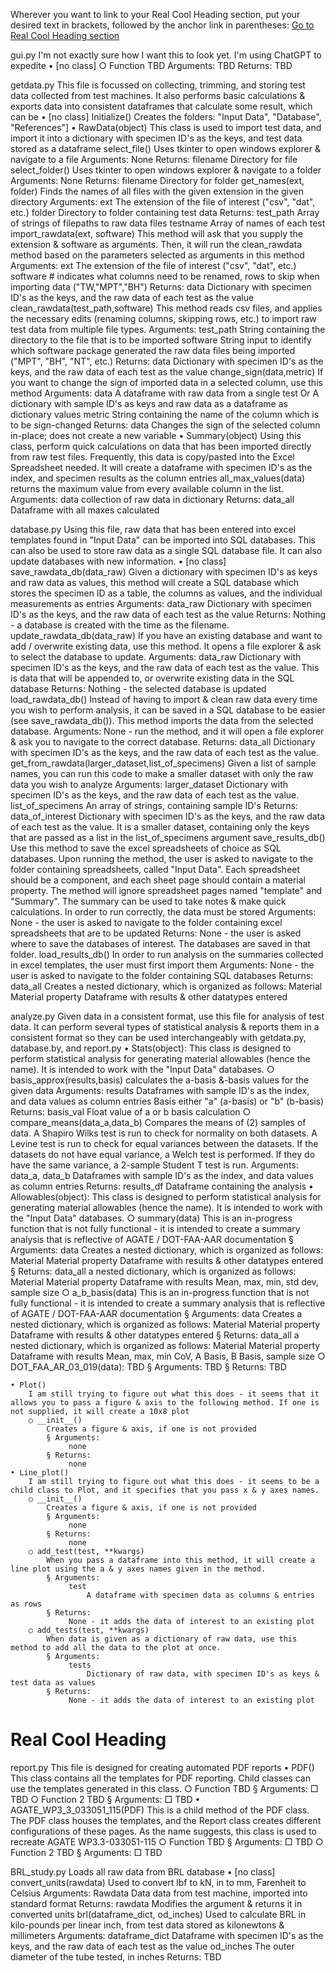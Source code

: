 
Wherever you want to link to your Real Cool Heading section, put your desired text in brackets, followed by the anchor link in parentheses:
[Go to Real Cool Heading section](#real-cool-heading)


gui.py
	I'm not exactly sure how I want this to look yet. I'm using ChatGPT to expedite
	• [no class]
		○ Function
			TBD
			 Arguments:
				 TBD
			 Returns:
				 TBD

getdata.py
	This file is focussed on collecting, trimming, and storing test data collected from test machines. It also performs basic calculations & exports data into consistent dataframes that calculate some result, which can be 
	• [no class]
		 Initialize()
			Creates the folders: "Input Data", "Database", "References"]
	• RawData(object)
		This class is used to import test data, and import it into a dictionary with specimen ID's as the keys, and test data stored as a dataframe
		 select_file()
			Uses tkinter to open windows explorer & navigate to a file
			 Arguments:
				 None
			 Returns:
				 filename
					 Directory for file
		 select_folder()
			Uses tkinter to open windows explorer & navigate to a folder
			 Arguments:
				 None
			 Returns:
				 filename
					 Directory for folder
		 get_names(ext, folder)
			Finds the names of all files with the given extension in the given directory
			 Arguments:
				 ext
					 The extension of the file of interest ("csv", "dat", etc.)
				 folder
					 Directory to folder containing test data
			 Returns:
				 test_path
					 Array of strings of filepaths to raw data files
				 testname
					 Array of names of each test
		 import_rawdata(ext, software)
			This method will ask that you supply the extension & software as arguments. Then, it will run the clean_rawdata method based on the parameters selected as arguments in this method
			 Arguments:
				 ext
					 The extension of the file of interest ("csv", "dat", etc.)
				 software
					 # indicates what columns need to be renamed, rows to skip when importing data ("TW,"MPT","BH")
			 Returns:
				 data
					 Dictionary with specimen ID's as the keys, and the raw data of each test as the value
		 clean_rawdata(test_path,software)
			This method reads csv files, and applies the necessary edits (renaming columns, skipping rows, etc.) to import raw test data from multiple file types. 
			 Arguments:
				 test_path
					 String containing the directory to the file that is to be imported
				 software
					 String input to identify which software package generated the raw data files being imported ("MPT", "BH", "NT", etc.)
			 Returns:
				 data
					 Dictionary with specimen ID's as the keys, and the raw data of each test as the value
		 change_sign(data,metric)
			If you want to change the sign of imported data in a selected column, use this method
			 Arguments:
				 data
					 A dataframe with raw data from a single test
					 Or
					 A dictionary with sample ID's as keys and raw data as a dataframe as dictionary values
				 metric
					 String containing the name of the column which is to be sign-changed
			 Returns:
				 data
					 Changes the sign of the selected column in-place; does not create a new variable
	• Summary(object)
		Using this class, perform quick calculations on data that has been imported directly from raw test files. Frequently, this data is copy/pasted into the Excel Spreadsheet needed. It will create a dataframe with specimen ID's as the index, and specimen results as the column entries
		 all_max_values(data)
			returns the maximum value from every available column in the list.
			 Arguments:
				 data
					 collection of raw data in dictionary
			 Returns:
				 data_all
					 Dataframe with all maxes calculated

database.py
	Using this file, raw data that has been entered into excel templates found in "Input Data" can be imported into SQL databases. This can also be used to store raw data as a single SQL database file. It can also update databases with new information.
	• [no class]
		 save_rawdata_db(data_raw)
			Given a dictionary with specimen ID's as keys and raw data as values, this method will create a SQL database which stores the specimen ID as a table, the columns as values, and the individual measurements as entries
			 Arguments:
				 data_raw
					 Dictionary with specimen ID's as the keys, and the raw data of each test as the value
			 Returns:
				 Nothing - a database is created with the time as the filename.
		 update_rawdata_db(data_raw)
			If you have an existing database and want to add / overwrite existing data, use this method. It opens a file explorer & ask to select the database to update.
			 Arguments:
				 data_raw
					 Dictionary with specimen ID's as the keys, and the raw data of each test as the value. This is data that will be appended to, or overwrite existing data in the SQL database
			 Returns:
				 Nothing - the selected database is updated
		 load_rawdata_db()
			Instead of having to import & clean raw data every time you wish to perform analysis, it can be saved in a SQL database to be easier (see save_rawdata_db()). This method imports the data from the selected database. 
			 Arguments:
				 None - run the method, and it will open a file explorer & ask you to navigate to the correct database.
			 Returns:
				 data_all
					 Dictionary with specimen ID's as the keys, and the raw data of each test as the value.
		 get_from_rawdata(larger_dataset,list_of_specimens)
			Given a list of sample names, you can run this code to make a smaller dataset with only the raw data you wish to analyze
			 Arguments:
				 larger_dataset
					 Dictionary with specimen ID's as the keys, and the raw data of each test as the value.
				 list_of_specimens
					 An array of strings, containing sample ID's
			 Returns:
				 data_of_interest
					 Dictionary with specimen ID's as the keys, and the raw data of each test as the value. It is a smaller dataset, containing only the keys that are passed as a list in the list_of_specimens argument
		 save_results_db()
			Use this method to save the excel spreadsheets of choice as SQL databases. Upon running the method, the user is asked to navigate to the folder containing spreadsheets, called "Input Data". Each spreadsheet should be a component, and each sheet page should contain a material property. The method will ignore spreadsheet pages named "template" and "Summary". The summary can be used to take notes & make quick calculations. In order to run correctly, the data must be stored
			 Arguments:
				 None - the user is asked to navigate to the folder containing excel spreadsheets that are to be updated
			 Returns:
				 None - the user is asked where to save the databases of interest. The databases are saved in that folder. 
		 load_results_db()
			In order to run analysis on the summaries collected in excel templates, the user must first import them
			 Arguments:
				 None - the user is asked to navigate to the folder containing SQL databases
			 Returns:
				 data_all
					 Creates a nested dictionary, which is organized as follows:
						 Material
							 Material property
								 Dataframe with results & other datatypes entered

analyze.py
	Given data in a consistent format, use this file for analysis of test data. It can perform several types of statistical analysis & reports them in a consistent format so they can be used interchangeably with getdata.py, database.by, and report.py
	• Stats(object):
		This class is designed to perform statistical analysis for generating material allowables (hence the name). It is intended to work with the "Input Data" databases.
		○ basis_approx(results,basis)
			calculates the a-basis &-basis values for the given data
			 Arguments:
				 results
					 Dataframes with sample ID's as the index, and data values as column entries
				 Basis
					 either "a" (a-basis) or "b" (b-basis)
			 Returns:
				 basis_val
					 Float value of a or b basis calculation
		○ compare_means(data_a,data_b)
			Compares the means of (2) samples of data. A Shapiro Wilks test is run to check for normality on both datasets. A Levine test is run to check for equal variances between the datasets. If the datasets do not have equal variance, a Welch test is performed. If they do have the same variance, a 2-sample Student T test is run.
			 Arguments:
				 data_a, data_b
					 Dataframes with sample ID's as the index, and data values as column entries
			 Returns:
				  results_df
					 Dataframe containing the analysis
	• Allowables(object):
		This class is designed to perform statistical analysis for generating material allowables (hence the name). It is intended to work with the "Input Data" databases.
		○ summary(data)
			This is an in-progress function that is not fully functional - it is intended to create a summary analysis that is reflective of AGATE / DOT-FAA-AAR documentation
			§ Arguments:
				 data
					 Creates a nested dictionary, which is organized as follows:
						 Material
							 Material property
								 Dataframe with results & other datatypes entered
			§ Returns:
				 data_all
					 a nested dictionary, which is organized as follows:
						 Material
							 Material property
								 Dataframe with results
									 Mean, max, min, std dev, sample size
		○ a_b_basis(data)
			This is an in-progress function that is not fully functional - it is intended to create a summary analysis that is reflective of AGATE / DOT-FAA-AAR documentation
			§ Arguments:
				 data
					 Creates a nested dictionary, which is organized as follows:
						 Material
							 Material property
								 Dataframe with results & other datatypes entered
			§ Returns:
				 data_all
					 a nested dictionary, which is organized as follows:
						 Material
							 Material property
								 Dataframe with results
									 Mean, max, min CoV, A Basis, B Basis, sample size
		○ DOT_FAA_AR_03_019(data):
			TBD
			§ Arguments:
				 TBD
			§ Returns:
				 TBD
		
	• Plot()
		I am still trying to figure out what this does - it seems that it allows you to pass a figure & axis to the following method. If one is not supplied, it will create a 10x8 plot
		○ __init__()
			Creates a figure & axis, if one is not provided
			§ Arguments:
				 none
			§ Returns:
				 none
	• Line_plot()
		I am still trying to figure out what this does - it seems to be a child class to Plot, and it specifies that you pass x & y axes names. 
		○ __init__()
			Creates a figure & axis, if one is not provided
			§ Arguments:
				 none
			§ Returns:
				 none
		○ add_test(test, **kwargs)
			When you pass a dataframe into this method, it will create a line plot using the a & y axes names given in the method.
			§ Arguments:
				 test
					 A dataframe with specimen data as columns & entries as rows
			§ Returns:
				 None - it adds the data of interest to an existing plot
		○ add_tests(test, **kwargs)
			When data is given as a dictionary of raw data, use this method to add all the data to the plot at once.
			§ Arguments:
				 tests
					 Dictionary of raw data, with specimen ID's as keys & test data as values
			§ Returns:
				 None - it adds the data of interest to an existing plot

# Real Cool Heading

report.py
	This file is designed for creating automated PDF reports 
	• PDF()
		This class contains all the templates for PDF reporting. Child classes can use the templates generated in this class.
		○ Function
			TBD
			§ Arguments:
				□ TBD
		○ Function 2
			TBD
			§ Arguments:
				□ TBD
	• AGATE_WP3_3_033051_115(PDF)
		This is a child method of the PDF class. The PDF class houses the templates, and the Report class creates different configurations of these pages. As the name suggests, this class is used to recreate AGATE WP3.3-033051-115
		○ Function
			TBD
			§ Arguments:
				□ TBD
		○ Function 2
			TBD
			§ Arguments:
				□ TBD

BRL_study.py
	Loads all raw data from BRL database
	• [no class]
		 convert_units(rawdata)
			 Used to convert lbf to kN, in to mm, Farenheit to Celsius
			 Arguments:
				 Rawdata
					 Data data from test machine, imported into standard format
			 Returns:
				 rawdata
					 Modifies the argument & returns it in converted units
		 brl(dataframe_dict, od_inches)
			 Used to calculate BRL in kilo-pounds per linear inch, from test data stored as kilonewtons & millimeters
			 Arguments:
				 dataframe_dict
					 Dataframe with specimen ID's as the keys, and the raw data of each test as the value
				 od_inches
					 The outer diameter of the tube tested, in inches
			 Returns:
				 TBD
